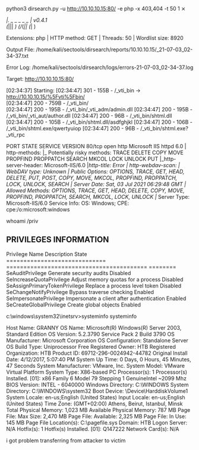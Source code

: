 python3 dirsearch.py -u http://10.10.10.15:80/ -e php -x 403,404 -t 50                                       1 ⨯

  _|. _ _  _  _  _ _|_    v0.4.1                                                                                     
 (_||| _) (/_(_|| (_| )                                                                                              
                                                                                                                     
Extensions: php | HTTP method: GET | Threads: 50 | Wordlist size: 8920

Output File: /home/kali/sectools/dirsearch/reports/10.10.10.15/_21-07-03_02-34-37.txt

Error Log: /home/kali/sectools/dirsearch/logs/errors-21-07-03_02-34-37.log

Target: http://10.10.10.15:80/
                                                                                                                     
[02:34:37] Starting: 
[02:34:47] 301 -  155B  - /_vti_bin  ->  http://10.10.10.15/%5Fvti%5Fbin/                              
[02:34:47] 200 -  759B  - /_vti_bin/            
[02:34:47] 200 -  195B  - /_vti_bin/_vti_adm/admin.dll
[02:34:47] 200 -  195B  - /_vti_bin/_vti_aut/author.dll
[02:34:47] 200 -   96B  - /_vti_bin/shtml.dll
[02:34:47] 200 -  105B  - /_vti_bin/shtml.dll/asdfghjkl
[02:34:47] 200 -  106B  - /_vti_bin/shtml.exe/qwertyuiop
[02:34:47] 200 -   96B  - /_vti_bin/shtml.exe?_vti_rpc
                                                           


PORT   STATE SERVICE VERSION
80/tcp open  http    Microsoft IIS httpd 6.0
| http-methods: 
|_  Potentially risky methods: TRACE DELETE COPY MOVE PROPFIND PROPPATCH SEARCH MKCOL LOCK UNLOCK PUT
|_http-server-header: Microsoft-IIS/6.0
|_http-title: Error
| http-webdav-scan: 
|   WebDAV type: Unknown
|   Public Options: OPTIONS, TRACE, GET, HEAD, DELETE, PUT, POST, COPY, MOVE, MKCOL, PROPFIND, PROPPATCH, LOCK, UNLOCK, SEARCH
|   Server Date: Sat, 03 Jul 2021 06:29:48 GMT
|   Allowed Methods: OPTIONS, TRACE, GET, HEAD, DELETE, COPY, MOVE, PROPFIND, PROPPATCH, SEARCH, MKCOL, LOCK, UNLOCK
|_  Server Type: Microsoft-IIS/6.0
Service Info: OS: Windows; CPE: cpe:/o:microsoft:windows



whoami /priv

PRIVILEGES INFORMATION
----------------------

Privilege Name                Description                               State   
============================= ========================================= ========
SeAuditPrivilege              Generate security audits                  Disabled
SeIncreaseQuotaPrivilege      Adjust memory quotas for a process        Disabled
SeAssignPrimaryTokenPrivilege Replace a process level token             Disabled
SeChangeNotifyPrivilege       Bypass traverse checking                  Enabled 
SeImpersonatePrivilege        Impersonate a client after authentication Enabled 
SeCreateGlobalPrivilege       Create global objects                     Enabled 

c:\windows\system32\inetsrv>systeminfo
systeminfo

Host Name:                 GRANNY
OS Name:                   Microsoft(R) Windows(R) Server 2003, Standard Edition
OS Version:                5.2.3790 Service Pack 2 Build 3790
OS Manufacturer:           Microsoft Corporation
OS Configuration:          Standalone Server
OS Build Type:             Uniprocessor Free
Registered Owner:          HTB
Registered Organization:   HTB
Product ID:                69712-296-0024942-44782
Original Install Date:     4/12/2017, 5:07:40 PM
System Up Time:            0 Days, 0 Hours, 45 Minutes, 47 Seconds
System Manufacturer:       VMware, Inc.
System Model:              VMware Virtual Platform
System Type:               X86-based PC
Processor(s):              1 Processor(s) Installed.
                           [01]: x86 Family 6 Model 79 Stepping 1 GenuineIntel ~2099 Mhz
BIOS Version:              INTEL  - 6040000
Windows Directory:         C:\WINDOWS
System Directory:          C:\WINDOWS\system32
Boot Device:               \Device\HarddiskVolume1
System Locale:             en-us;English (United States)
Input Locale:              en-us;English (United States)
Time Zone:                 (GMT+02:00) Athens, Beirut, Istanbul, Minsk
Total Physical Memory:     1,023 MB
Available Physical Memory: 787 MB
Page File: Max Size:       2,470 MB
Page File: Available:      2,325 MB
Page File: In Use:         145 MB
Page File Location(s):     C:\pagefile.sys
Domain:                    HTB
Logon Server:              N/A
Hotfix(s):                 1 Hotfix(s) Installed.
                           [01]: Q147222
Network Card(s):           N/A


i got problem transferring from attacker to victim
